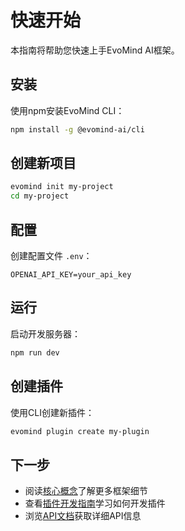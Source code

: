 # 快速开始

本指南将帮助您快速上手EvoMind AI框架。

## 安装

使用npm安装EvoMind CLI：

```bash
npm install -g @evomind-ai/cli
```

## 创建新项目

```bash
evomind init my-project
cd my-project
```

## 配置

创建配置文件 `.env`：

```env
OPENAI_API_KEY=your_api_key
```

## 运行

启动开发服务器：

```bash
npm run dev
```

## 创建插件

使用CLI创建新插件：

```bash
evomind plugin create my-plugin
```

## 下一步

- 阅读[核心概念](./core-concepts.md)了解更多框架细节
- 查看[插件开发指南](../plugins/creating-plugins.md)学习如何开发插件
- 浏览[API文档](../api/core.md)获取详细API信息
